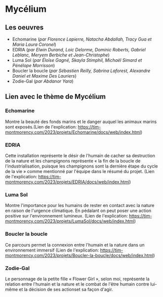 # Mycélium

## Les oeuvres
- Echomarine (*par Florence Lapierre, Natacha Abdallah, Tracy Gua et Maria Laura Coronel*)
- EDRIA (*par Elwin Durand, Loic Delorme, Dominic Roberts, Gabriel Leblanc, Meryem Berbiche et Jean-Christophe*)
- Luma Sol (*par Éloïse Gagné, Skayla Stimphil, Michaël Simard et Pénélope Morrisson*)
- Boucler la boucle (*par Sébastien Reilly, Sabrina Laforest, Alexandre Daniel et Maxime Des Lauriers*)
- Zodie-Gal (*par Abdanor Yara*)

## Lien avec le thème de Mycélium

### Echomarine
Montre la beauté des fonds marins et le danger auquel les animaux marins sont exposés.(Lien de l'explication: https://tim-montmorency.com/2023/projets/Echomarine/docs/web/index.html)

### EDRIA
Cette installation représente le désir de l'humain de cacher sa destruction de la nature et les champignons représente « la fin de la boucle de l'industrialisation, puisque les champignons sont la dernière étape du cycle de la vie » comme mentionné par l'équipe dans le résumé du projet. (Lien de l'explication: https://tim-montmorency.com/2023/projets/EDRIA/docs/web/index.html)

### Luma Sol
Montre l'importance pour les humains de rester en contact avec la nature en raison de l'urgence climatique. En pédalant on peut poser une action positive sur l'environnement lumineux. (Lien de l'explication: https://tim-montmorency.com/2023/projets/LumaSol/docs/web/index.html)

### Boucler la boucle
Ce parcours permet la connexion entre l'humain et la nature dans un environnement immersif (Lien de l'explication: https://tim-montmorency.com/2023/projets/Boucler-la-boucle/docs/web/index.html)

### Zodie-Gal
Le personnage de la petite fille « Flower Girl », selon moi, représente la relation entre l'humain et la nature et le combat de l'être humain contre lui-même et la décision de ses actionset sa façon d'agir.
